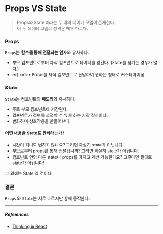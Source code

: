 # Props VS State
> Props와 State 이라는 두 개의 데이터 모델이 존재한다.<br>
> 이 두 데이터 모델의 성격은 매우 다르다.
>

### Props
`Props`는 **함수를 통해 전달되는 인자**와 유사하다.<br>
- 부모 컴포넌트로부터 자식 컴포넌트로 데이터를 넘긴다. (State를 넘기는 경우가 많다.)
- ex) `color` Props를 자식 컴포넌트로 전달하여 원하는 형태로 커스터마이징

### State
`State`는 컴포넌트의 **메모리**와 유사하다.
- 주로 부모 컴포넌트에 저장된다.
- 컴포넌트가 정보를 추적할 수 있게 하는 저장 장소이다.
- 변화하며 상호작용을 만들어낸다.

#### 어떤 내용을 State로 관리하는가?
- 시간이 지나도 변하지 않나요? 그러면 확실히 state가 아닙니다.
- 부모로부터 props를 통해 전달됩니까? 그러면 확실히 state가 아닙니다.
- 컴포넌트 안의 다른 state나 props를 가지고 계산 가능한가요? 그렇다면 절대로 
state가 아닙니다!

그 외에는 State 일 것이다.

### 결론
`Props` 와 `State`는 서로 다르지만 함께 동작한다.<br>


---


##### References
- [Thinking in React](https://ko.react.dev/learn/thinking-in-react)